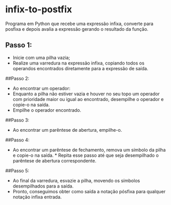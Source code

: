 # infix-to-postfix

Programa em Python que recebe uma expressão infixa, converte para posfixa e depois avalia a expressão gerando o resultado da função.

## Passo 1:
* Inicie com uma pilha vazia;
* Realize uma varredura na expressão infixa, copiando todos os operandos encontrados diretamente para a expressão de saída.

##Passo 2:
* Ao encontrar um operador:
* Enquanto a pilha não estiver vazia e houver no seu topo um operador com prioridade maior ou igual ao encontrado, desempilhe o operador e copie-o na saída.
* Empilhe o operador encontrado.

##Passo 3:
* Ao encontrar um parêntese de abertura, empilhe-o.

##Passo 4:
* Ao encontrar um parêntese de fechamento, remova um símbolo da pilha e copie-o na saída. * Repita esse passo até que seja desempilhado o parêntese de abertura correspondente.

##Passo 5:
* Ao final da varredura, esvazie a pilha, movendo os símbolos desempilhados para a saída.
* Pronto, conseguimos obter como saída a notação pósfixa para qualquer notação infixa entrada.